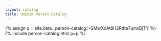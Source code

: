 ```yaml
---
layout: catalog
title: SWERIK Person Catalog
---
```

{% assign p = site.data._person-catalog.i-GMwXxAt8H2Rdte7umxBjTY %}
{% include person-catalog.html p=p %}

